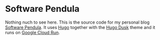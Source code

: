 # Software Pendula

Nothing nuch to see here. This is the source code for my personal blog [Software Pendula](https://www.softwarependula.net/). 
It uses [Hugo](https://gohugo.io/) together with the [Hugo Dusk](https://themes.gohugo.io/hugo-dusk/) theme and it runs on [Google Cloud Run](https://cloud.google.com/run).
